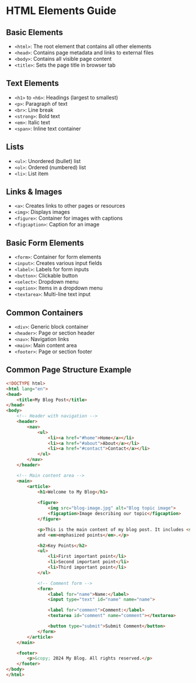 # HTML Elements Guide

## Basic Elements
- `<html>`: The root element that contains all other elements
- `<head>`: Contains page metadata and links to external files
- `<body>`: Contains all visible page content
- `<title>`: Sets the page title in browser tab

## Text Elements
- `<h1>` to `<h6>`: Headings (largest to smallest)
- `<p>`: Paragraph of text
- `<br>`: Line break
- `<strong>`: Bold text
- `<em>`: Italic text
- `<span>`: Inline text container

## Lists
- `<ul>`: Unordered (bullet) list
- `<ol>`: Ordered (numbered) list
- `<li>`: List item

## Links & Images
- `<a>`: Creates links to other pages or resources
- `<img>`: Displays images
- `<figure>`: Container for images with captions
- `<figcaption>`: Caption for an image

## Basic Form Elements
- `<form>`: Container for form elements
- `<input>`: Creates various input fields
- `<label>`: Labels for form inputs
- `<button>`: Clickable button
- `<select>`: Dropdown menu
- `<option>`: Items in a dropdown menu
- `<textarea>`: Multi-line text input

## Common Containers
- `<div>`: Generic block container
- `<header>`: Page or section header
- `<nav>`: Navigation links
- `<main>`: Main content area
- `<footer>`: Page or section footer






## Common Page Structure Example

```html
<!DOCTYPE html>
<html lang="en">
<head>
    <title>My Blog Post</title>
</head>
<body>
    <!-- Header with navigation -->
    <header>
        <nav>
            <ul>
                <li><a href="#home">Home</a></li>
                <li><a href="#about">About</a></li>
                <li><a href="#contact">Contact</a></li>
            </ul>
        </nav>
    </header>

    <!-- Main content area -->
    <main>
        <article>
            <h1>Welcome to My Blog</h1>
            
            <figure>
                <img src="blog-image.jpg" alt="Blog topic image">
                <figcaption>Image describing our topic</figcaption>
            </figure>

            <p>This is the main content of my blog post. It includes <strong>important text</strong> 
            and <em>emphasized points</em>.</p>

            <h2>Key Points</h2>
            <ul>
                <li>First important point</li>
                <li>Second important point</li>
                <li>Third important point</li>
            </ul>

            <!-- Comment form -->
            <form>
                <label for="name">Name:</label>
                <input type="text" id="name" name="name">

                <label for="comment">Comment:</label>
                <textarea id="comment" name="comment"></textarea>

                <button type="submit">Submit Comment</button>
            </form>
        </article>
    </main>

    <footer>
        <p>&copy; 2024 My Blog. All rights reserved.</p>
    </footer>
</body>
</html>
```